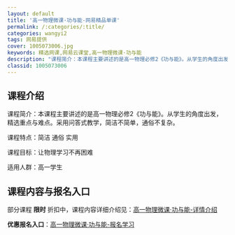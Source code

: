 ```yaml
---
layout: default
title: '高一物理微课·功与能-网易精品单课'
permalink: /:categories/:title/
categories: wangyi2
tags: 网易提供
cover: 1005073006.jpg
keywords: 精选网课,网易云课堂,高一物理微课·功与能
description: "课程简介：本课程主要讲述的是高一物理必修2《功与能》。从学生的角度出发，精选重点与难点。采用问答式教学，简洁不简单，通俗不复杂。课程特点：简洁通俗实用课程目标：让物理学习不再困难适用人群：高"
classid: 1005073006
---
```


## 课程介绍

课程简介：本课程主要讲述的是高一物理必修2《功与能》。从学生的角度出发，精选重点与难点。采用问答式教学，简洁不简单，通俗不复杂。

课程特点：简洁 通俗 实用

课程目标：让物理学习不再困难

适用人群：高一学生

## 课程内容与报名入口

部分课程 **限时** 折扣中，课程内容详细介绍见：[高一物理微课·功与能-详情介绍](https://study.163.com/course/introduction/1005073006.htm?share=1&shareId=1025206652&utm_campaign=share&utm_medium=iphoneShare&utm_source=&utm_u=1025206652)

**优惠报名入口**：[高一物理微课·功与能-报名学习](https://study.163.com/course/introduction/1005073006.htm?share=1&shareId=1025206652&utm_campaign=share&utm_medium=iphoneShare&utm_source=&utm_u=1025206652)

